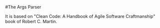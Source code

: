 #The Args Parser

It is based on "Clean Code: A Handbook of Agile Software Craftmanship" book of Robert C. Martin.